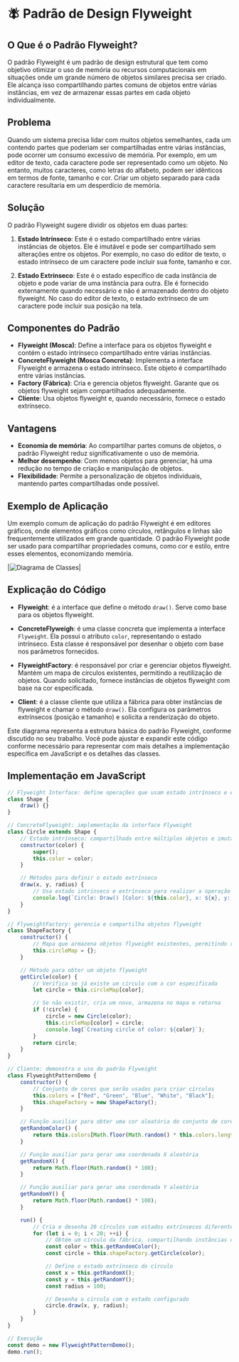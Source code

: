# 🪰 Padrão de Design Flyweight

## O Que é o Padrão Flyweight?

O padrão Flyweight é um padrão de design estrutural que tem como objetivo otimizar o uso de memória ou recursos computacionais em situações onde um grande número de objetos similares precisa ser criado. Ele alcança isso compartilhando partes comuns de objetos entre várias instâncias, em vez de armazenar essas partes em cada objeto individualmente.

## Problema

Quando um sistema precisa lidar com muitos objetos semelhantes, cada um contendo partes que poderiam ser compartilhadas entre várias instâncias, pode ocorrer um consumo excessivo de memória. Por exemplo, em um editor de texto, cada caractere pode ser representado como um objeto. No entanto, muitos caracteres, como letras do alfabeto, podem ser idênticos em termos de fonte, tamanho e cor. Criar um objeto separado para cada caractere resultaria em um desperdício de memória.

## Solução

O padrão Flyweight sugere dividir os objetos em duas partes:

1. **Estado Intrínseco**: Este é o estado compartilhado entre várias instâncias de objetos. Ele é imutável e pode ser compartilhado sem alterações entre os objetos. Por exemplo, no caso do editor de texto, o estado intrínseco de um caractere pode incluir sua fonte, tamanho e cor.

2. **Estado Extrínseco**: Este é o estado específico de cada instância de objeto e pode variar de uma instância para outra. Ele é fornecido externamente quando necessário e não é armazenado dentro do objeto flyweight. No caso do editor de texto, o estado extrínseco de um caractere pode incluir sua posição na tela.

## Componentes do Padrão

- **Flyweight (Mosca)**: Define a interface para os objetos flyweight e contém o estado intrínseco compartilhado entre várias instâncias.
- **ConcreteFlyweight (Mosca Concreta)**: Implementa a interface Flyweight e armazena o estado intrínseco. Este objeto é compartilhado entre várias instâncias.
- **Factory (Fábrica)**: Cria e gerencia objetos flyweight. Garante que os objetos flyweight sejam compartilhados adequadamente.
- **Cliente**: Usa objetos flyweight e, quando necessário, fornece o estado extrínseco.

## Vantagens

- **Economia de memória**: Ao compartilhar partes comuns de objetos, o padrão Flyweight reduz significativamente o uso de memória.
- **Melhor desempenho**: Com menos objetos para gerenciar, há uma redução no tempo de criação e manipulação de objetos.
- **Flexibilidade**: Permite a personalização de objetos individuais, mantendo partes compartilhadas onde possível.

## Exemplo de Aplicação

Um exemplo comum de aplicação do padrão Flyweight é em editores gráficos, onde elementos gráficos como círculos, retângulos e linhas são frequentemente utilizados em grande quantidade. O padrão Flyweight pode ser usado para compartilhar propriedades comuns, como cor e estilo, entre esses elementos, economizando memória.


|![Diagrama de Classes]([./dc_builder_comida.png](https://github.com/jvcolosso/Trabalho-Patterns-Flyweight/blob/main/diagrama-flyweight.png))|

## Explicação do Código

- **Flyweight**: é a interface que define o método `draw()`. Serve como base para os objetos flyweight.
  
- **ConcreteFlyweigh**: é uma classe concreta que implementa a interface `Flyweight`. Ela possui o atributo `color`, representando o estado intrínseco. Esta classe é responsável por desenhar o objeto com base nos parâmetros fornecidos.
  
- **FlyweightFactory**: é responsável por criar e gerenciar objetos flyweight. Mantém um mapa de círculos existentes, permitindo a reutilização de objetos. Quando solicitado, fornece instâncias de objetos flyweight com base na cor especificada.
  
- **Client**: é a classe cliente que utiliza a fábrica para obter instâncias de flyweight e chamar o método `draw()`. Ela configura os parâmetros extrínsecos (posição e tamanho) e solicita a renderização do objeto.

Este diagrama representa a estrutura básica do padrão Flyweight, conforme discutido no seu trabalho. Você pode ajustar e expandir este código conforme necessário para representar com mais detalhes a implementação específica em JavaScript e os detalhes das classes.


## Implementação em JavaScript

```javascript
// Flyweight Interface: define operações que usam estado intrínseco e extrínseco
class Shape {
    draw() {}
}

// ConcreteFlyweight: implementação da interface Flyweight
class Circle extends Shape {
    // Estado intrínseco: compartilhado entre múltiplos objetos e imutável
    constructor(color) {
        super();
        this.color = color;
    }

    // Métodos para definir o estado extrínseco
    draw(x, y, radius) {
        // Usa estado intrínseco e extrínseco para realizar a operação
        console.log(`Circle: Draw() [Color: ${this.color}, x: ${x}, y: ${y}, radius: ${radius}]`);
    }
}

// FlyweightFactory: gerencia e compartilha objetos flyweight
class ShapeFactory {
    constructor() {
        // Mapa que armazena objetos flyweight existentes, permitindo reutilização
        this.circleMap = {};
    }

    // Método para obter um objeto flyweight
    getCircle(color) {
        // Verifica se já existe um círculo com a cor especificada
        let circle = this.circleMap[color];

        // Se não existir, cria um novo, armazena no mapa e retorna
        if (!circle) {
            circle = new Circle(color);
            this.circleMap[color] = circle;
            console.log(`Creating circle of color: ${color}`);
        }
        return circle;
    }
}

// Cliente: demonstra o uso do padrão Flyweight
class FlyweightPatternDemo {
    constructor() {
        // Conjunto de cores que serão usadas para criar círculos
        this.colors = ["Red", "Green", "Blue", "White", "Black"];
        this.shapeFactory = new ShapeFactory();
    }

    // Função auxiliar para obter uma cor aleatória do conjunto de cores
    getRandomColor() {
        return this.colors[Math.floor(Math.random() * this.colors.length)];
    }

    // Função auxiliar para gerar uma coordenada X aleatória
    getRandomX() {
        return Math.floor(Math.random() * 100);
    }

    // Função auxiliar para gerar uma coordenada Y aleatória
    getRandomY() {
        return Math.floor(Math.random() * 100);
    }

    run() {
        // Cria e desenha 20 círculos com estados extrínsecos diferentes
        for (let i = 0; i < 20; ++i) {
            // Obtém um círculo da fábrica, compartilhando instâncias conforme necessário
            const color = this.getRandomColor();
            const circle = this.shapeFactory.getCircle(color);

            // Define o estado extrínseco do círculo
            const x = this.getRandomX();
            const y = this.getRandomY();
            const radius = 100;

            // Desenha o círculo com o estado configurado
            circle.draw(x, y, radius);
        }
    }
}

// Execução
const demo = new FlyweightPatternDemo();
demo.run();



